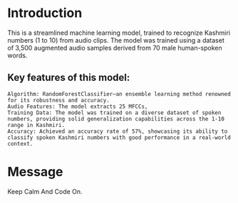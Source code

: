 # Introduction

This is a streamlined machine learning model, trained to recognize Kashmiri numbers (1 to 10) from audio clips. The model was trained using a dataset of 3,500 augmented audio samples derived from 70 male human-spoken words.

## Key features of this model:

    Algorithm: RandomForestClassifier—an ensemble learning method renowned for its robustness and accuracy.
    Audio Features: The model extracts 25 MFCCs,
    Training Data: The model was trained on a diverse dataset of spoken numbers, providing solid generalization capabilities across the 1-10 range in Kashmiri.
    Accuracy: Achieved an accuracy rate of 57%, showcasing its ability to classify spoken Kashmiri numbers with good performance in a real-world context.

# Message
Keep Calm And Code On.
